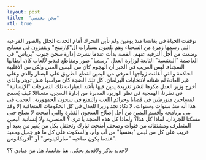```yaml
---
layout: post
title:  "سجن بغنسي"
rtl: true
---
```


توقفت الحياة في بغانسا منذ يومين ولم تأبى التحرك أمام الحدث الجلل والصور المرعبة التي رسمها زمرة من السجناء وهم يلعبون بسيارات ال"كارتينج" ويقفزون في مسابح وضعت من أجل الترفيه عنهم.
القصة بدأت عندما نشرت إدارة سجن جنوب "برياس" في العاصمة "البغنسية" التابعة لوزارة العدل "رسميا" صور ومقاطع فيديو لألعاب كان أبطالها السجناء.
ليس الغريب في الخبر  أن الهجوم كان من اليمين العفن ولكن من الأغلبية الحاكمة والتي أعلنت زواجها العرفي من اليمين لقطع الطريق على اليسار والذي وعلى غير العادة لم  شتاته لانتخابات البرلمان.
كل تلك الضجة كان مراسها عش تويتر والذي أخرج وزير العدل مكرها لنشر تغريدة يدين فيها بأشد العبارات تلك التصرفات "الإنسانية" في نظرنا، الهمجية في نظر الوزير، المدبرة من إدارة السجن، متسائلا كيف يُسمح لمساجين متورطين في قضايا وجرائم اللعب والتمتع في سجون الجمهورية.
العجيب في هذا أنه منذ سنوات وسنوات، لا تكاد تجد وزيرا للعدل في كل الحكومات المتعاقبة إلا وقد بنى برنامجه وأقسم اليمين من أجل إصلاح السجون القذرة والتي أضحت لا تصلح حتى مسكنا للجرذان.
لماذا كل هذا؟ ولماذا كل هذه الضجة يا ترى ؟
العنصرية ولا إنسانية اليمين المتطرف ومشتقاته من قنوات وصحف أضحت تبارك وتحتفل بكل من يُغير من بعيد أو قريب على كل من  ليس "بغنسيا" من أب وأم، والسكوت 
على كل ما هو جميل ومفيد عندما يكون صاحبه "ساراكينوس" أو "أفريكانوس".

لاجديد يذكر ولاقديم يحكى، هنا بغانسا، هل من منادي ؟؟

